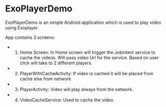 # ExoPlayerDemo

ExoPlayerDemo is an simple Android application which is used to play video using Exoplayer.

App contains 3 screens:
* 1. Home Screen: In Home screen will trigger the Jobintent service to cache the videos. Will pass video Url for the service.  Based on user click will take to 2 different players.

* 2. PlayerWithCacheActivity: If video is cached it will be placed from cache else from network

* 3. PlayerActivity: Video will play always from the network.

* 4. VideoCacheService: Used to cache the video.
